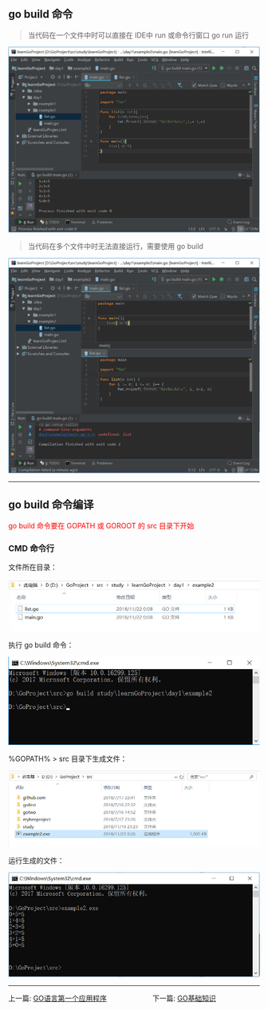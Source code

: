 ## go build 命令

> 当代码在一个文件中时可以直接在 IDE中 run 或命令行窗口 go run 运行

![](../images/img08.jpg)

> 当代码在多个文件中时无法直接运行，需要使用 go build

![](../images/img09.jpg)

---

## go build 命令编译

<font color=red>go build 命令要在 GOPATH 或 GOROOT 的  src 目录下开始</font>

### CMD 命令行

文件所在目录：

![](../images/img10.jpg)

执行 go build 命令：

![](../images/img11.jpg)

%GOPATH% > src 目录下生成文件：

![](../images/img12.jpg)

运行生成的文件：

![](../images/img13.jpg)

---

上一篇: [GO语言第一个应用程序](03_GO语言第一个应用程序.md)   &emsp;&emsp;&emsp;&emsp;&emsp;&emsp; 下一篇: [GO基础知识](05_GO基础知识.md)
